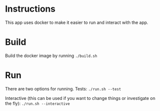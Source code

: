 # Instructions
This app uses docker to make it easier to run and interact with the app.

# Build
Build the docker image by running `./build.sh`

# Run
There are two options for running.
Tests: `./run.sh --test`

Interactive (this can be used if you want to change things or investigate on the fly): `./run.sh --interactive`
